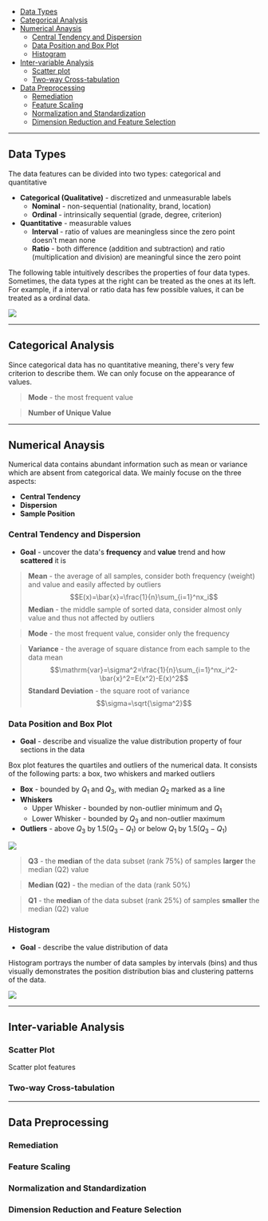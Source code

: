 + [Data Types](#Data%20Types)
+ [Categorical Analysis](#Categorical%20Analysis)
+ [Numerical Anaysis](#Numerical%20Anaysis)
	+ [Central Tendency and Dispersion](#Central%20Tendency%20and%20Dispersion)
	+ [Data Position and Box Plot](#Data%20Position%20and%20Box%20Plot)
	+ [Histogram](#Histogram)
+ [Inter-variable Analysis](#Inter-variable%20Analysis)
	+ [Scatter plot](#Scatter%20plot)
	+ [Two-way Cross-tabulation](#Two-way%20Cross-tabulation)
+ [Data Preprocessing](#Data%20Preprocessing)
	+ [Remediation](#Remediation)
	+ [Feature Scaling](#Feature%20Scaling)
	+ [Normalization and Standardization](#Normalization%20and%20Standardization)
	+ [Dimension Reduction and Feature Selection](#Dimension%20Reduction%20and%20Feature%20Selection)

---
## Data Types

The data features can be divided into two types: categorical and quantitative 

+ **Categorical (Qualitative)** - discretized and unmeasurable labels
	+ **Nominal** - non-sequential (nationality, brand, location)
	+ **Ordinal** - intrinsically sequential (grade, degree, criterion)
+ **Quantitative** - measurable values 
	+ **Interval** - ratio of values are meaningless since the zero point doesn't mean none
	+ **Ratio** - both difference (addition and subtraction) and ratio (multiplication and division) are meaningful since the zero point

The following table intuitively describes the properties of four data types. Sometimes, the data types at the right can be treated as the ones at its left. For example, if a interval or ratio data has few possible values, it can be treated as a ordinal data.

![](Pasted%20image%2020250505120521.png)

---
## Categorical Analysis

Since categorical data has no quantitative meaning, there's very few criterion to describe them. We can only focuse on the appearance of values.

> **Mode** - the most frequent value

> **Number of Unique Value** 
 
---
## Numerical Anaysis

Numerical data contains abundant information such as mean or variance which are absent from categorical data. We mainly focuse on the three aspects:

+ **Central Tendency**
+ **Dispersion**
+ **Sample Position**

### Central Tendency and Dispersion

+ **Goal** - uncover the data's **frequency** and **value** trend and how **scattered** it is 

> **Mean** - the average of all samples, consider both frequency (weight) and value and easily affected by outliers
$$E(x)=\bar{x}=\frac{1}{n}\sum_{i=1}^nx_i$$
> **Median** - the middle sample of sorted data, consider almost only value and thus not affected by outliers 

> **Mode** - the most frequent value, consider only the frequency

> **Variance** - the average of square distance from each sample to the data mean
$$\mathrm{var}=\sigma^2=\frac{1}{n}\sum_{i=1}^nx_i^2-\bar{x}^2=E(x^2)-E(x)^2$$
> **Standard Deviation** - the square root of variance
$$\sigma=\sqrt{\sigma^2}$$
### Data Position and Box Plot

 + **Goal** - describe and visualize the value distribution property of four sections in the data 

Box plot features the quartiles and outliers of the numerical data. It consists of the following parts: a box, two whiskers and marked outliers

+ **Box** - bounded by $Q_1$ and $Q_3$, with median $Q_2$ marked as a line
+ **Whiskers**
	+ Upper Whisker - bounded by non-outlier minimum and $Q_1$
	+ Lower Whisker - bounded by $Q_3$ and non-outlier maximum
+ **Outliers** - above $Q_3$ by $1.5(Q_3-Q_1)$ or below $Q_1$ by $1.5(Q_3-Q_1)$

![](Pasted%20image%2020250505211251.png)

> **Q3** - the **median** of the data subset (rank 75%) of samples **larger** the median (Q2) value

> **Median (Q2)** - the median of the data (rank 50%)

> **Q1** - the **median** of the data subset (rank 25%) of samples **smaller** the median (Q2) value

### Histogram

+ **Goal** - describe the value distribution of data

Histogram portrays the number of data samples by intervals (bins) and thus visually demonstrates the position distribution bias and clustering patterns of the data.

![](Pasted%20image%2020250505211926.png)

---
## Inter-variable Analysis

### Scatter Plot

Scatter plot features 


### Two-way Cross-tabulation




---
## Data Preprocessing


### Remediation


### Feature Scaling


### Normalization and Standardization


### Dimension Reduction and Feature Selection
